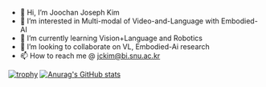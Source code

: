 - 👋 Hi, I’m Joochan Joseph Kim
- 👀 I’m interested in Multi-modal of Video-and-Language with Embodied-AI
- 🌱 I’m currently learning Vision+Language and Robotics
- 💞️ I’m looking to collaborate on VL, Embodied-Ai research
- 📫 How to reach me @ jckim@bi.snu.ac.kr

<!---
TikaToka/TikaToka is a ✨ special ✨ repository because its `README.md` (this file) appears on your GitHub profile.
You can click the Preview link to take a look at your changes.
--->
[![trophy](https://github-profile-trophy.vercel.app/?username=TikaToka&theme=onedark)](https://github.com/ryo-ma/github-profile-trophy)
[![Anurag's GitHub stats](https://github-readme-stats.vercel.app/api?username=TikaToka)](https://github.com/anuraghazra/github-readme-stats)
